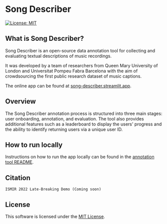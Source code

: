 # Song Describer
[![License: MIT](https://img.shields.io/badge/License-MIT-yellow.svg)](https://opensource.org/licenses/MIT)

## What is Song Describer?
Song Describer is an open-source data annotation tool for collecting and evaluating textual descriptions of music recordings. 

It was developed by a team of researchers from Queen Mary University of London and Universitat Pompeu Fabra Barcelona with the aim of crowdsourcing the first public research dataset of music captions.

The online app can be found at [song-describer.streamlit.app](https://song-describer.streamlit.app/).

## Overview
The Song Describer annotation process is structured into three main stages: user onboarding, annotation, and evaluation. The tool also provides additional features such as a leaderboard to display the users' progress and the ability to identify returning users via a unique user ID.

## How to run locally
Instructions on how to run the app locally can be found in the [annotation tool README](annotation_tool/README.md).

## Citation
```
ISMIR 2022 Late-Breaking Demo (Coming soon)
```

## License
This software is licensed under the [MIT License](LICENSE).
